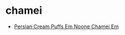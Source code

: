 # chamei

 * [Persian Cream Puffs Em Noone Chamei Em](../../index/p/persian-cream-puffs-em-noone-chamei-em-51110000.json)
